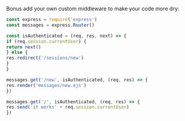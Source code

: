 Bonus add your own custom middleware to make your code more dry:

```js
const express = require('express')
const messages = express.Router()

const isAuthenticated = (req, res, next) => {
if (req.session.currentUser) {
return next()
} else {
res.redirect('/sessions/new')
}
}

messages.get('/new', isAuthenticated, (req, res) => {
res.render('messages/new.ejs')
})

messages.get('/', isAuthenticated, (req, res) => {
res.send('it works' + req.session.currentUser)
})
```

